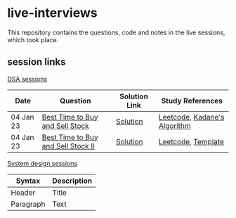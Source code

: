 # live-interviews
This repository contains the questions, code and notes in the live sessions, which took place.

## session links 

[DSA sessions](https://github.com/sahilverma0696/live-interviews/tree/main/DSA%20sessions/) 

| Date        | Question                              | Solution Link  | Study References |
| ----------- | -----------                           | ----------- | ---------------- |
| 04 Jan 23   | [Best Time to Buy and Sell Stock](https://leetcode.com/problems/best-time-to-buy-and-sell-stock/description/)  | [Solution](https://github.com/sahilverma0696/live-interviews/blob/main/DSA%20sessions/04Jan/question1.py)            |[Leetcode]( https://leetcode.com/problems/best-time-to-buy-and-sell-stock/solutions/1735493/java-c-best-ever-explanation-could-possible/), [Kadane's Algorithm](https://leetcode.com/problems/maximum-subarray/solutions/1595097/java-kadane-s-algorithm-explanation-using-image/) |
| 04 Jan 23   | [Best Time to Buy and Sell Stock II](https://leetcode.com/problems/best-time-to-buy-and-sell-stock-ii/solutions/)    |     [Solution](https://github.com/sahilverma0696/live-interviews/blob/main/DSA%20sessions/04Jan/question2.py)  | [Leetcode](https://leetcode.com/problems/best-time-to-buy-and-sell-stock-ii/solutions/2986446/best-time-to-buy-and-sell-stock-ii-c-solution/), [Template](https://leetcode.com/problems/best-time-to-buy-and-sell-stock/solutions/900050/Fully-explained-all-buy-and-sell-problems-C++-oror-Recursive-oror-Memoization-oror-Minor-difference/)|



[System design sessions](https://github.com/sahilverma0696/live-interviews/tree/main/system%20design%20sessions)

| Syntax      | Description |
| ----------- | ----------- |
| Header      | Title       |
| Paragraph   | Text        |

